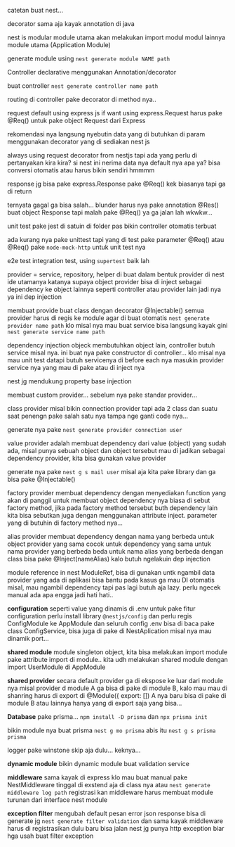 catetan buat nest...

decorator sama aja kayak annotation di java

nest is modular module utama akan melakukan import modul modul lainnya module utama (Application Module)

generate module using `nest generate module NAME path`

Controller declarative menggunakan Annotation/decorator

buat controller `nest generate controller name path`

routing di controller pake decorator di method nya..

request default using express js if want using express.Request harus pake @Req() untuk pake object Request dari Express

rekomendasi nya langsung nyebutin data yang di butuhkan di param menggunakan decorator yang di sediakan nest js

always using request decorator from nestjs
tapi ada yang perlu di pertanyakan kira kira? si nest ini nerima data nya default nya apa ya? bisa conversi otomatis atau harus bikin sendiri hmmmm

response jg bisa pake express.Response pake @Req() kek biasanya tapi ga di return

ternyata gagal ga bisa salah... blunder harus nya pake annotation  @Res() buat object Response tapi malah pake @Req() ya ga jalan lah wkwkw...

unit test pake jest di satuin di folder pas bikin controller otomatis terbuat

ada kurang nya pake unittest tapi yang di test pake parameter @Req() atau @Req()
pake `node-mock-http` untuk unit test nya

e2e test integration test, using `supertest` baik lah

provider = service, repository, helper di buat dalam bentuk provider di nest
ide utamanya katanya supaya object provider bisa di inject sebagai dependency ke object lainnya seperti controller atau provider lain jadi nya ya ini dep injection

membuat provide buat class dengan decorator @Injectable() semua provider harus di regis
ke module agar di buat otomatis `nest generate provider name path` klo misal nya mau buat service bisa langsung kayak gini `nest generate service name path`

dependency injection objeck membutuhkan object lain, controller butuh service misal nya.
ini buat nya pake constructor di controller... klo misal nya mau unit test datapi butuh servicenya di before each nya masukin provider service nya yang mau di pake atau di inject nya

nest jg mendukung property base injection

membuat custom provider... sebelum nya pake standar provider...

class provider misal bikin connection provider tapi ada 2 class dan suatu saat penengn pake salah satu nya tampa nge ganti code nya...

generate nya pake `nest generate provider connection user`

value provider adalah membuat dependency dari value (object) yang sudah ada, misal punya sebuah object dan object tersebut mau di jadikan sebagai dependency provider, kita bisa gunakan value provider

generate nya pake `nest g s mail user` misal aja kita pake library dan ga bisa pake @Injectable()


factory provider membuat dependency dengan menyediakan function yang akan di panggil untuk membuat object dependency nya biasa di sebut factory method, jika pada factory method tersebut buth dependency lain kita bisa sebutkan juga dengan menggunakan attribute inject. parameter yang di butuhin di factory method nya...

alias provider membuat dependency dengan nama yang berbeda untuk object provider yang sama
cocok untuk dependency yang sama untuk nama provider yang berbeda beda untuk nama
alias yang berbeda dengan class bisa pake @Inject(nameAlias) kalo butuh ngelakuin
dep injection


module reference in nest ModuleRef, bisa di gunakan untk ngambil data provider yang 
ada di aplikasi bisa bantu pada kasus ga mau DI otomatis misal, mau ngambil dependency 
tapi pas lagi butuh aja lazy. perlu ngecek manual ada apa engga jadi hati hati..

**configuration** seperti value yang dinamis di .env untuk pake fitur configuration
perlu install library `@nestjs/config` dan perlu regis ConfigModule ke AppModule
dan seluruh config .env bisa di baca pake class ConfigService, 
bisa juga di pake di NestAplication misal nya mau dinamik port...


**shared module** module singleton object, kita bisa melakukan import module pake
attribute import di module.. kita udh melakukan shared module dengan import UserModule di AppModule

**shared provider** secara default provider ga di ekspose ke luar dari module nya
misal provider d module A ga bisa di pake di module B, kalo mau mau di shanring harus
di export di @Module({ export: []) A nya baru bisa di pake di module B atau lainnya
hanya yang di export saja yang bisa...

**Database** pake prisma... `npm install -D prisma` dan `npx prisma init`

bikin module nya buat prisma `nest g mo prisma` abis itu `nest g s prisma prisma`

logger pake winstone skip aja dulu... keknya...

**dynamic module** bikin dynamic module buat validation service

**middleware** sama kayak di express klo mau buat manual pake NestMiddleware 
tinggal di exstend aja di class nya atau `nest generate middleware log path`
registrasi kan middleware harus membuat module turunan dari interface nest module

**exception filter** mengubah default pesan error json response bisa di generate jg
`nest generate filter validation` dan sama kayak middleware harus di registrasikan dulu baru bisa jalan
nest jg punya http exception biar hga usah buat filter exception